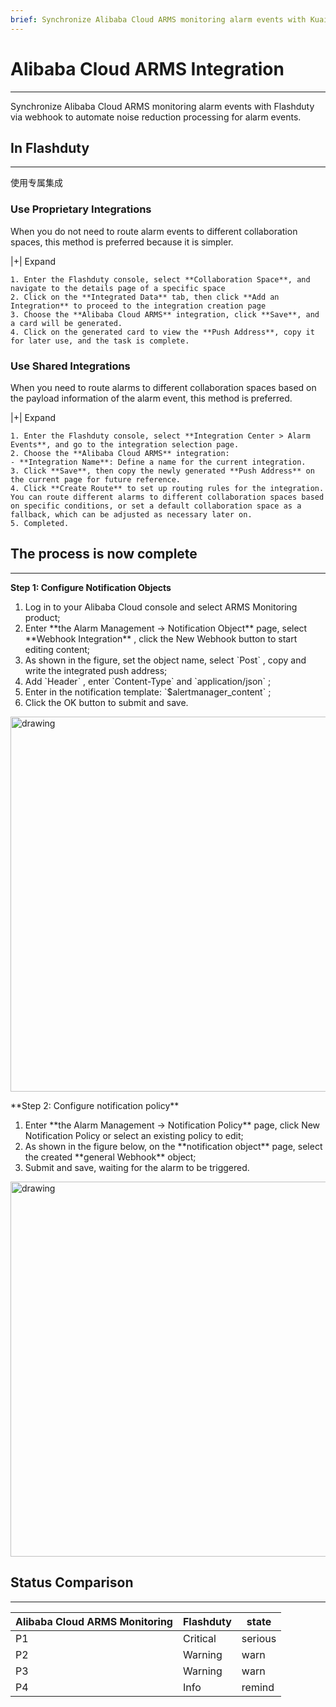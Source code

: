 ```yaml
---
brief: Synchronize Alibaba Cloud ARMS monitoring alarm events with Kuaimao Nebula via webhook to automate noise reduction processing for alarm events
---
```


# Alibaba Cloud ARMS Integration

---

Synchronize Alibaba Cloud ARMS monitoring alarm events with Flashduty via webhook to automate noise reduction processing for alarm events.

## In Flashduty
---
使用专属集成

### Use Proprietary Integrations

When you do not need to route alarm events to different collaboration spaces, this method is preferred because it is simpler.


|+| Expand

    1. Enter the Flashduty console, select **Collaboration Space**, and navigate to the details page of a specific space
    2. Click on the **Integrated Data** tab, then click **Add an Integration** to proceed to the integration creation page
    3. Choose the **Alibaba Cloud ARMS** integration, click **Save**, and a card will be generated.
    4. Click on the generated card to view the **Push Address**, copy it for later use, and the task is complete.

### Use Shared Integrations

When you need to route alarms to different collaboration spaces based on the payload information of the alarm event, this method is preferred.


|+| Expand

    1. Enter the Flashduty console, select **Integration Center > Alarm Events**, and go to the integration selection page.
    2. Choose the **Alibaba Cloud ARMS** integration:
    - **Integration Name**: Define a name for the current integration.
    3. Click **Save**, then copy the newly generated **Push Address** on the current page for future reference.
    4. Click **Create Route** to set up routing rules for the integration. You can route different alarms to different collaboration spaces based on specific conditions, or set a default collaboration space as a fallback, which can be adjusted as necessary later on.
    5. Completed.


## The process is now complete
---
**Step 1: Configure Notification Objects**

<div id="!"><ol><li>Log in to your Alibaba Cloud console and select ARMS Monitoring product;</li><li> Enter **the Alarm Management -> Notification Object** page, select **Webhook Integration** , click the New Webhook button to start editing content;</li><li> As shown in the figure, set the object name, select `Post` , copy and write the integrated push address;</li><li> Add `Header` , enter `Content-Type` and `application/json` ;</li><li> Enter in the notification template: `$alertmanager_content` ;</li><li> Click the OK button to submit and save.</li></ol><img alt="drawing" width="600" src="https://fcdoc.github.io/img/NBrkqKx5UuQfw74Jnxfh8E3Mms5vEUbYe8oSKAt-jIo.avif"><p> **Step 2: Configure notification policy**</p><ol><li> Enter **the Alarm Management -> Notification Policy** page, click New Notification Policy or select an existing policy to edit;</li><li> As shown in the figure below, on the **notification object** page, select the created **general Webhook** object;</li><li> Submit and save, waiting for the alarm to be triggered.</li></ol><img alt="drawing" width="600" src="https://fcdoc.github.io/img/Bo_QVu-dAYs8mM-5bjKjO16cZvjnvMzV0R9eBWo0uGw.avif"></div>

## Status Comparison
---
<div class="md-block">

| Alibaba Cloud ARMS Monitoring |  Flashduty  | state |
| ------------ | -------- | ---- |
| P1     | Critical | serious |
| P2     | Warning  | warn |
| P3     | Warning     | warn |
| P4     | Info     | remind |

</div>